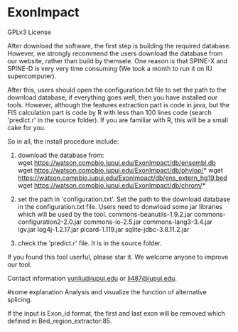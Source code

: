 # ExonImpact

GPLv3 License

After download the software, the first step is building the required database. 
However, we strongly recommend the users download the database from our website, rather than build by themsele. One reason is that SPINE-X and SPINE-D is very very time consuming (We took a month to run it on IU supercomputer). 

After this, users should open the configuration.txt file to set the path to the download database, if everything goes well, then you have installed our tools. However, although the features extraction part is code in java, but the FIS calculation part is code by R with less than 100 lines code (search 'predict.r' in the source folder). If you are familiar with R, this will be a small cake for you. 

So in all, the install procedure include:

1. download the database from:  
wget https://watson.compbio.iupui.edu/ExonImpact/db/ensembl.db
wget https://watson.compbio.iupui.edu/ExonImpact/db/phylop/*
wget https://watson.compbio.iupui.edu/ExonImpact/db/ens_extern_hg19.bed
wget https://watson.compbio.iupui.edu/ExonImpact/db/chrom/*

2. set the path in 'configuration.txt'.
Set the path to the download database in the configuration.txt file. 
Users need to donwload some jar libraries which will be used by the tool.
commons-beanutils-1.9.2.jar
commons-configuration2-2.0.jar
commons-io-2.5.jar
commons-lang3-3.4.jar
igv.jar
log4j-1.2.17.jar
picard-1.119.jar
sqlite-jdbc-3.8.11.2.jar

3. check the 'predict.r' file. 
It is in the source folder. 

If you found this tool userful, please star it. We welcome anyone to improve our tool. 

Contact information yunliu@iupui.edu or li487@iupui.edu.

#some explanation
Analysis and visualize the function of alternative splicing.

If the input is Exon_id format, the first and last exon will be removed which defined in Bed_region_extractor:85.
